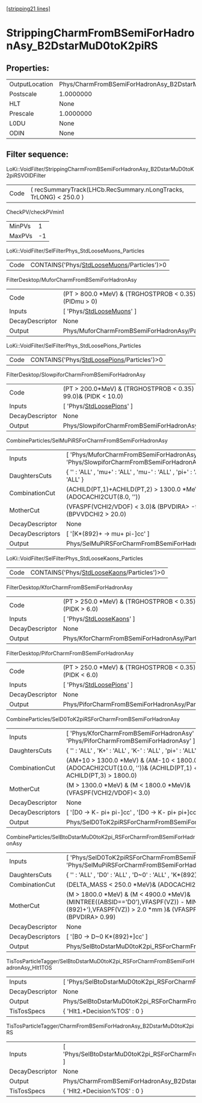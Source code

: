 [[stripping21 lines]](./stripping21-index)

# StrippingCharmFromBSemiForHadronAsy_B2DstarMuD0toK2piRS

## Properties:

|                |                                                               |
|----------------|---------------------------------------------------------------|
| OutputLocation | Phys/CharmFromBSemiForHadronAsy_B2DstarMuD0toK2piRS/Particles |
| Postscale      | 1.0000000                                                     |
| HLT            | None                                                          |
| Prescale       | 1.0000000                                                     |
| L0DU           | None                                                          |
| ODIN           | None                                                          |

## Filter sequence:

LoKi::VoidFilter/StrippingCharmFromBSemiForHadronAsy_B2DstarMuD0toK2piRSVOIDFilter

|      |                                                                   |
|------|-------------------------------------------------------------------|
| Code | ( recSummaryTrack(LHCb.RecSummary.nLongTracks, TrLONG) \< 250.0 ) |

CheckPV/checkPVmin1

|        |     |
|--------|-----|
| MinPVs | 1   |
| MaxPVs | -1  |

LoKi::VoidFilter/SelFilterPhys_StdLooseMuons_Particles

|      |                                                                                            |
|------|--------------------------------------------------------------------------------------------|
| Code | CONTAINS('Phys/[StdLooseMuons](./stripping21-commonparticles-stdloosemuons)/Particles')\>0 |

FilterDesktop/MuforCharmFromBSemiForHadronAsy

|                 |                                                                           |
|-----------------|---------------------------------------------------------------------------|
| Code            | (PT \> 800.0 \*MeV) & (TRGHOSTPROB \< 0.35) & (PIDmu \> 0)                |
| Inputs          | [ 'Phys/[StdLooseMuons](./stripping21-commonparticles-stdloosemuons)' ] |
| DecayDescriptor | None                                                                      |
| Output          | Phys/MuforCharmFromBSemiForHadronAsy/Particles                            |

LoKi::VoidFilter/SelFilterPhys_StdLoosePions_Particles

|      |                                                                                            |
|------|--------------------------------------------------------------------------------------------|
| Code | CONTAINS('Phys/[StdLoosePions](./stripping21-commonparticles-stdloosepions)/Particles')\>0 |

FilterDesktop/SlowpiforCharmFromBSemiForHadronAsy

|                 |                                                                             |
|-----------------|-----------------------------------------------------------------------------|
| Code            | (PT \> 200.0\*MeV) & (TRGHOSTPROB \< 0.35) & (PIDe \< 99.0)& (PIDK \< 10.0) |
| Inputs          | [ 'Phys/[StdLoosePions](./stripping21-commonparticles-stdloosepions)' ]   |
| DecayDescriptor | None                                                                        |
| Output          | Phys/SlowpiforCharmFromBSemiForHadronAsy/Particles                          |

CombineParticles/SelMuPiRSForCharmFromBSemiForHadronAsy

|                  |                                                                                           |
|------------------|-------------------------------------------------------------------------------------------|
| Inputs           | [ 'Phys/MuforCharmFromBSemiForHadronAsy' , 'Phys/SlowpiforCharmFromBSemiForHadronAsy' ] |
| DaughtersCuts    | { '' : 'ALL' , 'mu+' : 'ALL' , 'mu-' : 'ALL' , 'pi+' : 'ALL' , 'pi-' : 'ALL' }            |
| CombinationCut   | (ACHILD(PT,1)+ACHILD(PT,2) \> 1300.0 \*MeV)& (ADOCACHI2CUT(8.0, ''))                      |
| MotherCut        | (VFASPF(VCHI2/VDOF) \< 3.0)& (BPVDIRA\> -99.0)& (BPVVDCHI2 \> 20.0)                       |
| DecayDescriptor  | None                                                                                      |
| DecayDescriptors | [ '[K\*(892)+ -\> mu+ pi-]cc' ]                                                       |
| Output           | Phys/SelMuPiRSForCharmFromBSemiForHadronAsy/Particles                                     |

LoKi::VoidFilter/SelFilterPhys_StdLooseKaons_Particles

|      |                                                                                            |
|------|--------------------------------------------------------------------------------------------|
| Code | CONTAINS('Phys/[StdLooseKaons](./stripping21-commonparticles-stdloosekaons)/Particles')\>0 |

FilterDesktop/KforCharmFromBSemiForHadronAsy

|                 |                                                                           |
|-----------------|---------------------------------------------------------------------------|
| Code            | (PT \> 250.0 \*MeV) & (TRGHOSTPROB \< 0.35) & (PIDK \> 6.0)               |
| Inputs          | [ 'Phys/[StdLooseKaons](./stripping21-commonparticles-stdloosekaons)' ] |
| DecayDescriptor | None                                                                      |
| Output          | Phys/KforCharmFromBSemiForHadronAsy/Particles                             |

FilterDesktop/PiforCharmFromBSemiForHadronAsy

|                 |                                                                           |
|-----------------|---------------------------------------------------------------------------|
| Code            | (PT \> 250.0 \*MeV) & (TRGHOSTPROB \< 0.35) & (PIDK \< 6.0)               |
| Inputs          | [ 'Phys/[StdLoosePions](./stripping21-commonparticles-stdloosepions)' ] |
| DecayDescriptor | None                                                                      |
| Output          | Phys/PiforCharmFromBSemiForHadronAsy/Particles                            |

CombineParticles/SelD0ToK2piRSForCharmFromBSemiForHadronAsy

|                  |                                                                                                                                     |
|------------------|-------------------------------------------------------------------------------------------------------------------------------------|
| Inputs           | [ 'Phys/KforCharmFromBSemiForHadronAsy' , 'Phys/PiforCharmFromBSemiForHadronAsy' ]                                                |
| DaughtersCuts    | { '' : 'ALL' , 'K+' : 'ALL' , 'K-' : 'ALL' , 'pi+' : 'ALL' , 'pi-' : 'ALL' }                                                        |
| CombinationCut   | (AM+10 \> 1300.0 \*MeV) & (AM-10 \< 1800.0 \*MeV)& (ADOCACHI2CUT(10.0, ''))& (ACHILD(PT,1) + ACHILD(PT,2) + ACHILD(PT,3) \> 1800.0) |
| MotherCut        | (M \> 1300.0 \*MeV) & (M \< 1800.0 \*MeV)& (VFASPF(VCHI2/VDOF)\< 3.0)                                                               |
| DecayDescriptor  | None                                                                                                                                |
| DecayDescriptors | [ '[D0 -\> K- pi+ pi-]cc' , '[D0 -\> K- pi+ pi+]cc' ]                                                                         |
| Output           | Phys/SelD0ToK2piRSForCharmFromBSemiForHadronAsy/Particles                                                                           |

CombineParticles/SelBtoDstarMuD0toK2pi_RSForCharmFromBSemiForHadronAsy

|                  |                                                                                                                                                                                        |
|------------------|----------------------------------------------------------------------------------------------------------------------------------------------------------------------------------------|
| Inputs           | [ 'Phys/SelD0ToK2piRSForCharmFromBSemiForHadronAsy' , 'Phys/SelMuPiRSForCharmFromBSemiForHadronAsy' ]                                                                                |
| DaughtersCuts    | { '' : 'ALL' , 'D0' : 'ALL' , 'D~0' : 'ALL' , 'K\*(892)+' : 'ALL' , 'K\*(892)-' : 'ALL' }                                                                                              |
| CombinationCut   | (DELTA_MASS \< 250.0 \*MeV)& (ADOCACHI2CUT(50.0, ''))                                                                                                                                  |
| MotherCut        | (M \> 1800.0 \*MeV) & (M \< 4900.0 \*MeV)& (MINTREE((ABSID=='D0'),VFASPF(VZ)) - MINTREE((ABSID=='K\*(892)+'),VFASPF(VZ)) \> 2.0 \*mm )& (VFASPF(VCHI2/VDOF) \< 15.0)& (BPVDIRA\> 0.99) |
| DecayDescriptor  | None                                                                                                                                                                                   |
| DecayDescriptors | [ '[B0 -\> D~0 K\*(892)+]cc' ]                                                                                                                                                     |
| Output           | Phys/SelBtoDstarMuD0toK2pi_RSForCharmFromBSemiForHadronAsy/Particles                                                                                                                   |

TisTosParticleTagger/SelBtoDstarMuD0toK2pi_RSForCharmFromBSemiForHadronAsy_Hlt1TOS

|                 |                                                                              |
|-----------------|------------------------------------------------------------------------------|
| Inputs          | [ 'Phys/SelBtoDstarMuD0toK2pi_RSForCharmFromBSemiForHadronAsy' ]           |
| DecayDescriptor | None                                                                         |
| Output          | Phys/SelBtoDstarMuD0toK2pi_RSForCharmFromBSemiForHadronAsy_Hlt1TOS/Particles |
| TisTosSpecs     | { 'Hlt1.\*Decision%TOS' : 0 }                                                |

TisTosParticleTagger/CharmFromBSemiForHadronAsy_B2DstarMuD0toK2piRS

|                 |                                                                            |
|-----------------|----------------------------------------------------------------------------|
| Inputs          | [ 'Phys/SelBtoDstarMuD0toK2pi_RSForCharmFromBSemiForHadronAsy_Hlt1TOS' ] |
| DecayDescriptor | None                                                                       |
| Output          | Phys/CharmFromBSemiForHadronAsy_B2DstarMuD0toK2piRS/Particles              |
| TisTosSpecs     | { 'Hlt2.\*Decision%TOS' : 0 }                                              |
